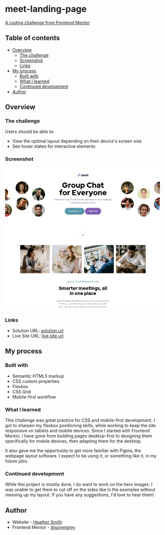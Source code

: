 # meet-landing-page
[A coding challenge from Frontend Mentor](https://www.frontendmentor.io/challenges/meet-landing-page-rbTDS6OUR/hub/meet-landing-page-PRuqKlnzo)


## Table of contents

- [Overview](#overview)
  - [The challenge](#the-challenge)
  - [Screenshot](#screenshot)
  - [Links](#links)
- [My process](#my-process)
  - [Built with](#built-with)
  - [What I learned](#what-i-learned)
  - [Continued development](#continued-development)
- [Author](#author)

## Overview

### The challenge

Users should be able to:

- View the optimal layout depending on their device's screen size
- See hover states for interactive elements

### Screenshot

![a screenshot of meet's front page](./assets/screenshot.png?raw=true)

### Links

- Solution URL: [solution url](https://www.frontendmentor.io/solutions/html-css-google-fonts-hZit-6De4)
- Live Site URL: [live site url](https://sorengrey.github.io/meet-landing-page/)

## My process

### Built with

- Semantic HTML5 markup
- CSS custom properties
- Flexbox
- CSS Grid
- Mobile-first workflow

### What I learned

This challenge was great practice for CSS and mobile-first development. I got to sharpen my flexbox positioning skills, while working to keep the site responsive on tablets and mobile devices. Since I started with Frontend Mentor, I have gone from building pages desktop-first to designing them specifically for mobile devices, then adapting them for the desktop.

It also gave me the opportunity to get more familiar with Figma, the webpage layout software. I expect to be using it, or something like it, in my future jobs.


### Continued development

While this project is mostly done, I do want to work on the hero images. I was unable to get them to cut off on the sides like in the examples without messing up my layout. If you have any suggestions, I'd love to hear them!



## Author

- Website - [Heather Smith](https://sorengrey.github.io/current-portfolio/)
- Frontend Mentor - [@sorengrey](https://www.frontendmentor.io/profile/sorengrey)